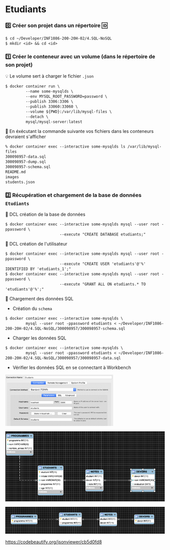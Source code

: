 # Etudiants

### :zero: Créer son projet dans un répertoire :id:

```
$ cd ~/Developer/INF1086-200-20H-02/4.SQL-NoSQL
$ mkdir <id> && cd <id>
```


### :one: Créer le conteneur avec un volume (dans le répertoire de son projet)

:bulb: Le volume sert à charger le fichier `.json`

```
$ docker container run \
         --name some-mysqlds \
         --env MYSQL_ROOT_PASSWORD=password \
         --publish 3306:3306 \
         --publish 33060:33060 \
         --volume ${PWD}:/var/lib/mysql-files \
         --detach \
         mysql/mysql-server:latest
```

:pushpin: En éxécutant la commande suivante vos fichiers dans les conteneurs devraient s'afficher

```
% docker container exec --interactive some-mysqlds ls /var/lib/mysql-files
300098957-data.sql
300098957-dump.sql
300098957-schema.sql
README.md
images
students.json
```



### :two: Récupération et chargement de la base de données `Etudiants`

:pushpin: DCL création de la base de données


```
$ docker container exec --interactive some-mysqlds mysql --user root -ppassword \
                        --execute "CREATE DATABASE etudiants;"
```

:pushpin: DCL création de l'utilisateur


```
$ docker container exec --interactive some-mysqlds mysql --user root -ppassword \
                        --execute "CREATE USER 'etudiants'@'%' IDENTIFIED BY 'etudiants_1';"
$ docker container exec --interactive some-mysqlds mysql --user root -ppassword \
                        --execute "GRANT ALL ON etudiants.* TO 'etudiants'@'%';"
```

:pushpin: Chargement des données SQL

* Création du `schema`

```
$ docker container exec --interactive some-mysqlds \
         mysql --user root -ppassword etudiants < ~/Developer/INF1086-200-20H-02/4.SQL-NoSQL/300098957/300098957-schema.sql
```

* Charger les données SQL

```
$ docker container exec --interactive some-mysqlds \
         mysql --user root -ppassword etudiants < ~/Developer/INF1086-200-20H-02/4.SQL-NoSQL/300098957/300098957-data.sql
```

* Vérifier les données SQL en se connectant à Workbench

<img src="images/connect-mysql.png" witdth=342 height=162 ></img>

![image](images/schema.png)


![image](images/pk-fk.png)


https://codebeautify.org/jsonviewer/cb5d0fd8
